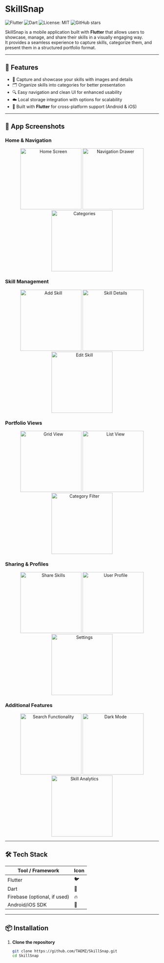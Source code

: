 # SkillSnap

![Flutter](https://img.shields.io/badge/Flutter-3.x-blue?logo=flutter)
![Dart](https://img.shields.io/badge/Dart-2.x-blue?logo=dart)
![License: MIT](https://img.shields.io/badge/License-MIT-green.svg)
![GitHub stars](https://img.shields.io/github/stars/TAEMZ/SkillSnap?style=social)

SkillSnap is a mobile application built with **Flutter** that allows users to showcase, manage, and share their skills in a visually engaging way.  
It provides a seamless experience to capture skills, categorize them, and present them in a structured portfolio format.

---

## 🚀 Features

- 📸 Capture and showcase your skills with images and details  
- 🗂️ Organize skills into categories for better presentation  
- 🔍 Easy navigation and clean UI for enhanced usability  
- ☁️ Local storage integration with options for scalability  
- 📱 Built with **Flutter** for cross-platform support (Android & iOS)

---

## 📸 App Screenshots

### Home & Navigation
<div align="center">
  <img src="assets/img15.png" width="200" alt="Home Screen">
  <img src="assets/img3.png" width="200" alt="Navigation Drawer">
  <img src="assets/img11.png" width="200" alt="Categories">
</div>

### Skill Management
<div align="center">
  <img src="assets/img1.png" width="200" alt="Add Skill">
  <img src="assets/img7.png" width="200" alt="Skill Details">
  <img src="assets/img6.png" width="200" alt="Edit Skill">
</div>

### Portfolio Views
<div align="center">
  <img src="assets/img5.png" width="200" alt="Grid View">
  <img src="assets/img8.png" width="200" alt="List View">
  <img src="assets/img9.png" width="200" alt="Category Filter">
</div>

### Sharing & Profiles
<div align="center">
  <img src="assets/img10.png" width="200" alt="Share Skills">
  <img src="assets/img2.png" width="200" alt="User Profile">
  <img src="assets/img12.png" width="200" alt="Settings">
</div>

### Additional Features
<div align="center">
  <img src="assets/img13.png" width="200" alt="Search Functionality">
  <img src="assets/img14.png" width="200" alt="Dark Mode">
  <img src="assets/img4.png" width="200" alt="Skill Analytics">
</div>

---

## 🛠️ Tech Stack

| Tool / Framework | Icon |
|------------------|------|
| Flutter          | 🐦 |
| Dart             | 🎯 |
| Firebase (optional, if used) | 🔥 |
| Android/iOS SDK  | 📱 |

---

## 📦 Installation

1. **Clone the repository**
   ```bash
   git clone https://github.com/TAEMZ/SkillSnap.git
   cd SkillSnap
